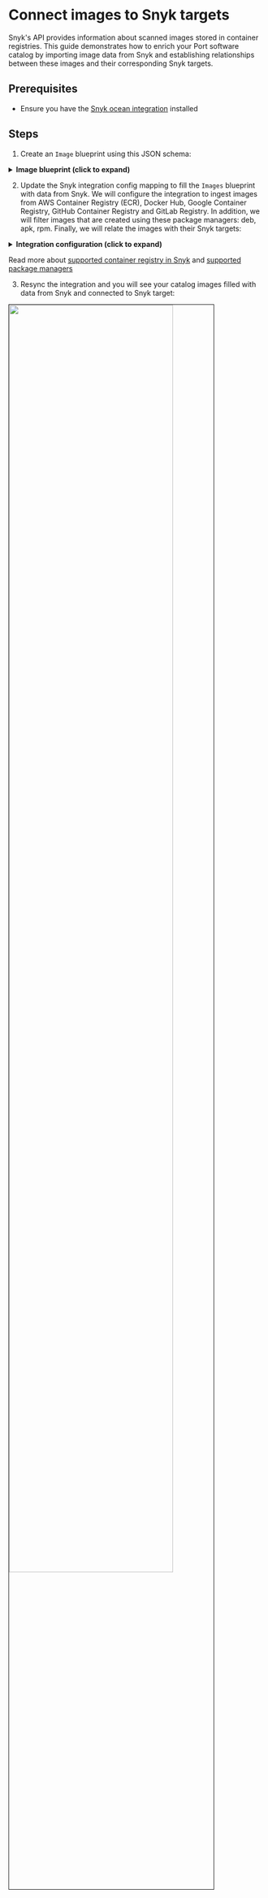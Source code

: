 # Connect images to Snyk targets

Snyk's API provides information about scanned images stored in container registries. This guide demonstrates how to enrich your Port software catalog by importing image data from Snyk and establishing relationships between these images and their corresponding Snyk targets.

## Prerequisites
- Ensure you have the [Snyk ocean integration](/build-your-software-catalog/sync-data-to-catalog/code-quality-security/snyk/) installed

## Steps

1. Create an  `Image` blueprint using this JSON schema:
<details>

<summary> <b> Image blueprint (click to expand)</b></summary>

```json showLineNumbers
{
  "identifier": "image",
  "description": "This blueprint represents an image",
  "title": "Image",
  "icon": "AWS",
  "schema": {
    "properties": {
      "origin": {
        "type": "string",
        "title": "Registry Origin",
        "description": "The origin of the registry",
        "icon": "DefaultProperty"
      },
      "tags": {
        "type": "array",
        "title": "Image Tags",
        "description": "List of tags for the image",
        "icon": "DefaultProperty"
      },
      "pushedAt": {
        "type": "string",
        "title": "Pushed At",
        "description": "Date and time the image was pushed to the repository",
        "format": "date-time",
        "icon": "DefaultProperty"
      },
      "triggeredBy": {
        "type": "string",
        "icon": "TwoUsers",
        "title": "Triggered By",
        "description": "The user who triggered the run"
      }
    },
    "required": []
  },
  "mirrorProperties": {},
  "calculationProperties": {
  },
  "aggregationProperties": {},
  "relations": {
    "snykTarget": {
      "title": "Snyk Target",
      "target": "snykTarget",
      "required": false,
      "many": false
    }
  }
}
```
</details>

2. Update the Snyk integration config mapping to fill the `Images` blueprint with data from Snyk. We will configure the integration to ingest images from AWS Container Registry (ECR), Docker Hub, Google Container Registry, GitHub Container Registry and GitLab Registry. In addition, we will filter images that are created using these package managers: deb, apk, rpm. Finally, we will relate the images with their Snyk targets:

<details>

<summary> <b> Integration configuration (click to expand)</b></summary>
:::tip JQ Explanation
The JQ filters all scanned projects from these origins `[ecr, gcr, docker-hub, github-cr, gitlab-cr]` and use these package managers `[deb, apk, rpm]`
:::

```yaml showLineNumbers
  - kind: project
    selector:
      query: >-
        .attributes as $attr | ["ecr", "gcr", "docker-hub", "github-cr",
        "gitlab-cr"] | contains([$attr.origin]) as $origin_check | ["deb",
        "apk", "rpm"] | contains([$attr.type]) as $type_check | $origin_check
        and $type_check
    port:
      entity:
        mappings:
          identifier: .attributes.name
          title: .attributes.name
          blueprint: '"image"'
          properties:
            pushedAt: .attributes.created
            triggeredBy: .__importer.email
            tags: .attributes.tags
            origin: .attributes.origin
          relations:
            snykTarget: .relationships.target.data.id
```
</details>

Read more about [supported container registry in Snyk](https://docs.snyk.io/snyk-admin/snyk-projects#origin-or-source) and [supported package managers](https://docs.snyk.io/getting-started/supported-languages-frameworks-and-feature-availability-overview)

3. Resync the integration and you will see your catalog images filled with data from Snyk and connected to Snyk target:
  <img src="/img/build-your-software-catalog/sync-data-to-catalog/code-quality-security/connectSnykImageToTarget.png" width="80%" border="1px" />
